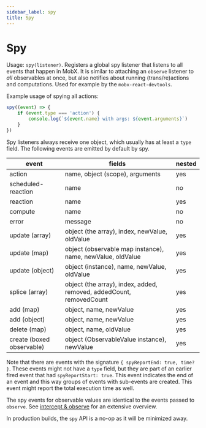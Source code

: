 ```yaml
---
sidebar_label: spy
title: Spy
---
```


<div id='codefund' ></div>

# Spy

Usage: `spy(listener)`.
Registers a global spy listener that listens to all events that happen in MobX.
It is similar to attaching an `observe` listener to *all* observables at once, but also notifies about running (trans/re)actions and computations.
Used for example by the `mobx-react-devtools`.

Example usage of spying all actions:
```javascript
spy((event) => {
    if (event.type === 'action') {
        console.log(`${event.name} with args: ${event.arguments}`)
    }
})
```

Spy listeners always receive one object, which usually has at least a `type` field. The following events are emitted by default by spy.

| event | fields | nested |
| --- | --- |--- |
| action | name, object (scope), arguments | yes |
| scheduled-reaction | name | no |
| reaction | name | yes
| compute | name | no
| error | message | no |
| update (array) | object (the array), index, newValue, oldValue | yes
| update (map) | object (observable map instance), name, newValue, oldValue | yes
| update (object) | object (instance), name, newValue, oldValue | yes
| splice (array) | object (the array), index, added, removed, addedCount, removedCount | yes
| add (map) | object, name, newValue | yes
| add (object) | object, name, newValue | yes
| delete (map) | object, name, oldValue | yes
| create (boxed observable) | object (ObservableValue instance), newValue | yes |

Note that there are events with the signature `{ spyReportEnd: true, time? }`.
These events might not have a `type` field, but they are part of an earlier fired event that had `spyReportStart: true`.
This event indicates the end of an event and this way groups of events with sub-events are created.
This event might report the total execution time as well.

The spy events for observable values are identical to the events passed to `observe`. See [intercept & observe](observe.md) for an extensive overview.

In production builds, the `spy` API is a no-op as it will be minimized away.
